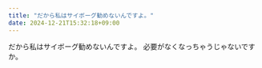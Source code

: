 ```yaml
---
title: "だから私はサイボーグ勧めないんですよ。"
date: 2024-12-21T15:32:18+09:00
---
```

だから私はサイボーグ勧めないんですよ。
必要がなくなっちゃうじゃないですか。
